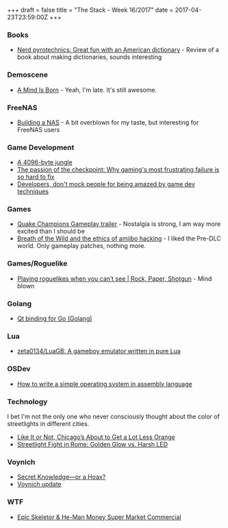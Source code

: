 +++
draft = false
title = "The Stack - Week 16/2017"
date = 2017-04-23T23:59:00Z
+++



### Books

 - [Nerd pyrotechnics: Great fun with an American dictionary][Nerdpyrotechnicsgreatfunwithanamericandictionary] - Review of a book about making dictionaries, sounds interesting

[Nerdpyrotechnicsgreatfunwithanamericandictionary]: http://www.the-tls.co.uk/articles/public/mw-merriam-webster/



### Demoscene

 - [A Mind Is Born][Amindisborn] - Yeah, I'm late. It's still awesome.

[Amindisborn]: https://linusakesson.net/scene/a-mind-is-born/



### FreeNAS

 - [Building a NAS][Buildinganas] - A bit overblown for my taste, but interesting for FreeNAS users

[Buildinganas]: http://jro.io/nas/



### Game Development

 - [A 4096-byte jungle][A4096bytejungle]
 - [The passion of the checkpoint: Why gaming's most frustrating failure is so hard to fix][Thepassionofthecheckpointwhygamingsmostfrustratingfailureissohardtofixpolygon]
 - [Developers, don't mock people for being amazed by game dev techniques][Developersdontmockpeopleforbeingamazedbygamedevtechniquesupdatepolygon]

[A4096bytejungle]: http://www.samiam.org/blog/20130606.html
[Thepassionofthecheckpointwhygamingsmostfrustratingfailureissohardtofixpolygon]: http://www.polygon.com/2014/2/25/5422328/the-passion-of-the-checkpoint-why-gamings-most-frustrating-failure-is
[Developersdontmockpeopleforbeingamazedbygamedevtechniquesupdatepolygon]: http://www.polygon.com/2017/4/18/15340296/horizon-zero-dawn-kotaku-developer-backlash



### Games

 - [Quake Champions Gameplay trailer][Bethesdareleasesthefastrawquakechampionsfootageyoucraveventurebeatpcgamingbyjeffgrubb] - Nostalgia is strong, I am way more excited than I should be
 - [Breath of the Wild and the ethics of amiibo hacking][Breathofthewildandtheethicsofamiibohackingtheverge] - I liked the Pre-DLC world. Only gameplay patches, nothing more.

[Bethesdareleasesthefastrawquakechampionsfootageyoucraveventurebeatpcgamingbyjeffgrubb]: https://venturebeat.com/2017/04/04/bethesda-releases-the-fast-raw-quake-champions-footage-you-crave/
[Breathofthewildandtheethicsofamiibohackingtheverge]: https://www.theverge.com/2017/4/12/15223338/zelda-breath-of-the-wild-nintendo-amiibo-hacking-ethics



### Games/Roguelike

 - [Playing roguelikes when you can’t see | Rock, Paper, Shotgun][Playingroguelikeswhenyoucantseerockpapershotgun] - Mind blown

[Playingroguelikeswhenyoucantseerockpapershotgun]: https://www.rockpapershotgun.com/2017/04/05/playing-roguelikes-when-you-cant-see/#more-439407



### Golang

 - [Qt binding for Go (Golang)][recipegithubqt]

[recipegithubqt]: https://therecipe.github.io/qt/



### Lua

 - [zeta0134/LuaGB: A gameboy emulator written in pure Lua][Zeta0134luagbagameboyemulatorwritteninpureluaworkinprogress]

[Zeta0134luagbagameboyemulatorwritteninpureluaworkinprogress]: https://github.com/zeta0134/LuaGB



### OSDev

 - [How to write a simple operating system in assembly language][Howtowriteasimpleoperatingsysteminassemblylanguage]

[Howtowriteasimpleoperatingsysteminassemblylanguage]: http://mikeos.sourceforge.net/write-your-own-os.html



### Technology

I bet I'm not the only one who never consciously thought about the color of streetlights in different cities.

 - [Like It or Not, Chicago’s About to Get a Lot Less Orange][Likeitornotchicagosabouttogetalotlessorangechicagomagazinepoliticscitylifeapril2017]
 - [Streetlight Fight in Rome: Golden Glow vs. Harsh LED][Streetlightfightinromegoldenglowvsharshledthenewyorktimes]

[Streetlightfightinromegoldenglowvsharshledthenewyorktimes]: https://www.nytimes.com/2017/03/27/world/europe/rome-streetlights-led-lights.html?_r=0
[Likeitornotchicagosabouttogetalotlessorangechicagomagazinepoliticscitylifeapril2017]: http://www.chicagomag.com/city-life/April-2017/Its-Really-Hard-to-Figure-Out-What-Color-a-Citys-Streetlights-Should-Be/



### Voynich

 - [Secret Knowledge—or a Hoax?][Secretknowledgeorahoaxbyeamonduffythenewyorkreviewofbooks]
 - [Voynich update][Voynichupdateyoutube]

[Secretknowledgeorahoaxbyeamonduffythenewyorkreviewofbooks]: http://www.nybooks.com/articles/2017/04/20/voynich-manuscript-secret-knowledge-or-hoax/
[Voynichupdateyoutube]: https://www.youtube.com/watch?v=lhtZc-nFNt0



### WTF

 - [Epic Skeletor & He-Man Money Super Market Commercial][Epicskeletorhemanmoneysupermarketcommercialyoutube]

[Epicskeletorhemanmoneysupermarketcommercialyoutube]: https://www.youtube.com/watch?v=d1lngzDopk4&feature=youtu.be




